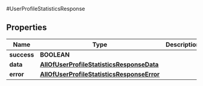 #UserProfileStatisticsResponse

## Properties
Name | Type | Description | Notes
------------ | ------------- | ------------- | -------------
**success** | **BOOLEAN** |  | [optional] 
**data** | [**AllOfUserProfileStatisticsResponseData**](AllOfUserProfileStatisticsResponseData.md) |  | [optional] 
**error** | [**AllOfUserProfileStatisticsResponseError**](AllOfUserProfileStatisticsResponseError.md) |  | [optional] 

